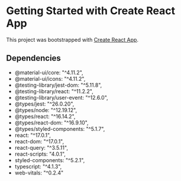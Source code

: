 # Getting Started with Create React App

This project was bootstrapped with [Create React App](https://github.com/facebook/create-react-app).

## Dependencies

- @material-ui/core: "^4.11.2",
- @material-ui/icons: "^4.11.2",
- @testing-library/jest-dom: "^5.11.8",
- @testing-library/react: "^11.2.2",
- @testing-library/user-event: "^12.6.0",
- @types/jest: "^26.0.20",
- @types/node: "^12.19.12",
- @types/react: "^16.14.2",
- @types/react-dom: "^16.9.10",
- @types/styled-components: "^5.1.7",
- react: "^17.0.1",
- react-dom: "^17.0.1",
- react-query: "^3.5.11",
- react-scripts: "4.0.1",
- styled-components: "^5.2.1",
- typescript: "^4.1.3",
- web-vitals: "^0.2.4"
